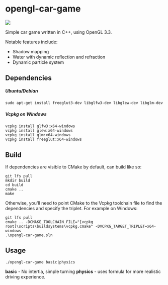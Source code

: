# opengl-car-game

![](http://i.imgur.com/GGQdqUS.png)

Simple car game written in C++, using OpenGL 3.3.

Notable features include:
- Shadow mapping
- Water with dynamic reflection and refraction
- Dynamic particle system

## Dependencies

##### Ubuntu/Debian
```
sudo apt-get install freeglut3-dev libglfw3-dev libglew-dev libglm-dev
```

##### Vcpkg on Windows
```
vcpkg install glfw3:x64-windows
vcpkg install glew:x64-windows
vcpkg install glm:x64-windows
vcpkg install freeglut:x64-windows
```

## Build

If dependencies are visible to CMake by default, can build like so:
```
git lfs pull
mkdir build
cd build
cmake ..
make
```

Otherwise, you'll need to point CMake to the Vcpkg toolchain file to find the dependencies and specify the triplet. For example on Windows:

```
git lfs pull
cmake .. -DCMAKE_TOOLCHAIN_FILE="[vcpkg root]\scripts\buildsystems\vcpkg.cmake" -DVCPKG_TARGET_TRIPLET=x64-windows
.\opengl-car-game.sln
```

## Usage

```
./opengl-car-game basic|physics
```
__basic__ - No intertia, simple turning
__physics__ - uses formula for more realistic driving experience.
